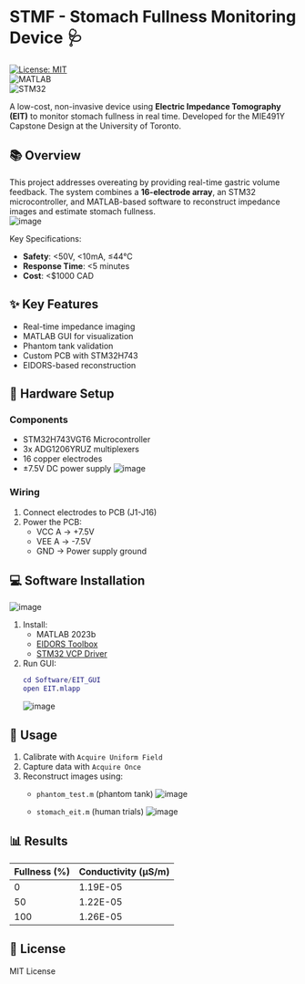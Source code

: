 # STMF - Stomach Fullness Monitoring Device 🩺  
[![License: MIT](https://img.shields.io/badge/License-MIT-blue.svg)](LICENSE)  
![MATLAB](https://img.shields.io/badge/MATLAB-2023b-orange)  
![STM32](https://img.shields.io/badge/STM32-H743VGT6-green)  

A low-cost, non-invasive device using **Electric Impedance Tomography (EIT)** to monitor stomach fullness in real time. Developed for the MIE491Y Capstone Design at the University of Toronto.  

## 📚 Overview  
This project addresses overeating by providing real-time gastric volume feedback. The system combines a **16-electrode array**, an STM32 microcontroller, and MATLAB-based software to reconstruct impedance images and estimate stomach fullness.  
![image](https://github.com/user-attachments/assets/c82036b6-210f-451b-b72d-6ec92d7d3aef)

Key Specifications:  
- **Safety**: <50V, <10mA, ≤44°C  
- **Response Time**: <5 minutes  
- **Cost**: <$1000 CAD  

## ✨ Key Features  
- Real-time impedance imaging  
- MATLAB GUI for visualization  
- Phantom tank validation  
- Custom PCB with STM32H743  
- EIDORS-based reconstruction  

## 🔌 Hardware Setup  
### Components  
- STM32H743VGT6 Microcontroller  
- 3x ADG1206YRUZ multiplexers  
- 16 copper electrodes  
- ±7.5V DC power supply
![image](https://github.com/user-attachments/assets/6b0cb6f9-ac30-4e3e-ab7d-3b5fcb600f6e)


### Wiring  
1. Connect electrodes to PCB (J1-J16)  
2. Power the PCB:  
   - VCC A → +7.5V  
   - VEE A → -7.5V  
   - GND → Power supply ground  

## 💻 Software Installation  
![image](https://github.com/user-attachments/assets/33e15ceb-0202-4ae9-a82e-ecd665834c18)

1. Install:  
   - MATLAB 2023b  
   - [EIDORS Toolbox](https://eidors3d.sourceforge.net)  
   - [STM32 VCP Driver](https://www.st.com/en/development-tools/stsw-stm32102.html)  
2. Run GUI:  
   ```matlab
   cd Software/EIT_GUI
   open EIT.mlapp
   ```
   ![image](https://github.com/user-attachments/assets/1b15a36a-30bb-4d8f-9830-440b9d3840e2)


## 🚀 Usage  
1. Calibrate with `Acquire Uniform Field`  
2. Capture data with `Acquire Once`  
3. Reconstruct images using:  
   - `phantom_test.m` (phantom tank)
   ![image](https://github.com/user-attachments/assets/0548a2c2-5455-41bc-b6ca-53a3e16b4298)

   - `stomach_eit.m` (human trials)
   ![image](https://github.com/user-attachments/assets/f7cd66e0-945a-4b41-a2c9-b3f6da3cb526)


## 📊 Results  
| Fullness (%) | Conductivity (μS/m) |
|--------------|----------------------|
| 0            | 1.19E-05            |
| 50           | 1.22E-05            |
| 100          | 1.26E-05            |


## 🐜 License  
MIT License


